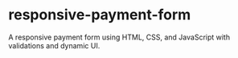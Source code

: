 # responsive-payment-form
A responsive payment form using HTML, CSS, and JavaScript with validations and dynamic UI.
